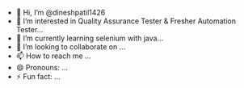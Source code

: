 - 👋 Hi, I’m @dineshpatil1426
- 👀 I’m interested in Quality Assurance Tester & Fresher Automation Tester...
- 🌱 I’m currently learning selenium with java...
- 💞️ I’m looking to collaborate on ...
- 📫 How to reach me ...
- 😄 Pronouns: ...
- ⚡ Fun fact: ...

<!---
dineshpatil1426/dineshpatil1426 is a ✨ special ✨ repository because its `README.md` (this file) appears on your GitHub profile.
You can click the Preview link to take a look at your changes.
--->
